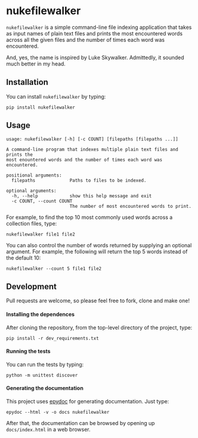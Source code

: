 nukefilewalker
==============

```nukefilewalker``` is a simple command-line file indexing application that
takes as input names of plain text files and prints the most encountered
words across all the given files and the number of times each word was
encountered.

And, yes, the name is inspired by Luke Skywalker. Admittedly, it sounded
much better in my head.

Installation
------------

You can install ```nukefilewalker``` by typing:

```pip install nukefilewalker```

Usage
-----
```
usage: nukefilewalker [-h] [-c COUNT] [filepaths [filepaths ...]]

A command-line program that indexes multiple plain text files and prints the
most enountered words and the number of times each word was encountered.

positional arguments:
  filepaths             Paths to files to be indexed.

optional arguments:
  -h, --help            show this help message and exit
  -c COUNT, --count COUNT
                        The number of most encountered words to print.
```

For example, to find the top 10 most commonly used words across a collection files, type:

```nukefilewalker file1 file2```

You can also control the number of words returned by supplying an optional argument.
For example, the following will return the top 5 words instead of the default 10:

```nukefilewalker --count 5 file1 file2```

Development
-----------

Pull requests are welcome, so please feel free to fork, clone and make one!

#### Installing the dependences

After cloning the repository, from the top-level directory of the project, type:

```pip install -r dev_requirements.txt```

#### Running the tests

You can run the tests by typing:

```python -m unittest discover```

#### Generating the documentation

This project uses [epydoc](http://epydoc.sourceforge.net/) for generating documentation.
Just type:

```epydoc --html -v -o docs nukefilewalker```

After that, the documentation can be browsed by opening up ```docs/index.html```
in a web browser.
